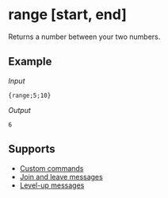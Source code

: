 # range [start, end]

Returns a number between your two numbers.

## Example

*Input*
```
{range;5;10}
```
*Output*
```
6
```

## Supports

* [Custom commands](/custom_commands/)
* [Join and leave messages](/join_leave_messages/)
* [Level-up messages](/levels/)
